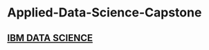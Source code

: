 # Applied-Data-Science-Capstone
## [IBM DATA SCIENCE](https://github.com/chongna95/IBM-Data-Science)
